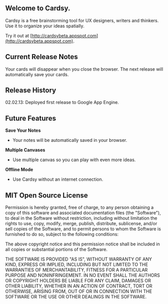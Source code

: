 Welcome to Cardsy.
--------------------------

Cardsy is a free brainstorming tool for UX designers, writers and thinkers. Use it to organize your ideas spatially.

Try it out at [http://cardsybeta.appspot.com](http://cardsybeta.appspot.com).


Current Release Notes
--------------------------

Your cards will disappear when you close the browser. The next release will automatically save your cards.


Release History
--------------------------

02.02.13: Deployed first release to Google App Engine.


Future Features
--------------------------

__Save Your Notes__

  - Your notes will be automatically saved in your browser.

__Multiple Canvases__

  - Use multiple canvas so you can play with even more ideas.

__Offline Mode__

  - Use Cardsy without an internet connection.




MIT Open Source License
--------------------------

Permission is hereby granted, free of charge, to any person obtaining a copy of this software and associated documentation files (the "Software"), to deal in the Software without restriction, including without limitation the rights to use, copy, modify, merge, publish, distribute, sublicense, and/or sell copies of the Software, and to permit persons to whom the Software is furnished to do so, subject to the following conditions:

The above copyright notice and this permission notice shall be included in all copies or substantial portions of the Software.

THE SOFTWARE IS PROVIDED "AS IS", WITHOUT WARRANTY OF ANY KIND, EXPRESS OR IMPLIED, INCLUDING BUT NOT LIMITED TO THE WARRANTIES OF MERCHANTABILITY, FITNESS FOR A PARTICULAR PURPOSE AND NONINFRINGEMENT. IN NO EVENT SHALL THE AUTHORS OR COPYRIGHT HOLDERS BE LIABLE FOR ANY CLAIM, DAMAGES OR OTHER LIABILITY, WHETHER IN AN ACTION OF CONTRACT, TORT OR OTHERWISE, ARISING FROM, OUT OF OR IN CONNECTION WITH THE SOFTWARE OR THE USE OR OTHER DEALINGS IN THE SOFTWARE.


